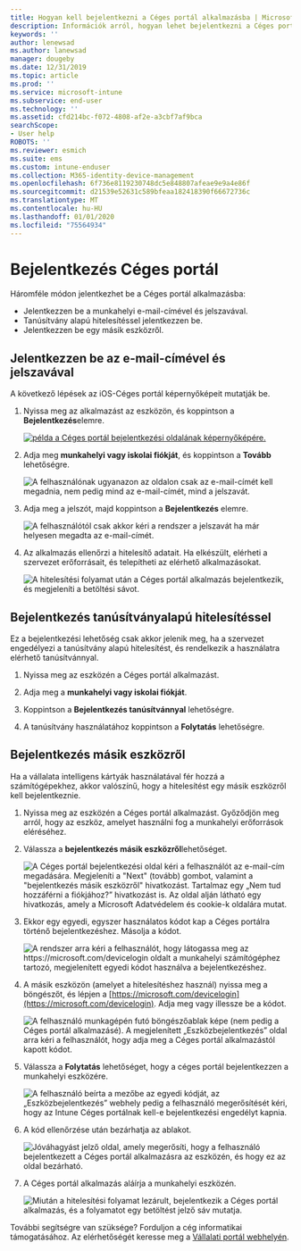 ```yaml
---
title: Hogyan kell bejelentkezni a Céges portál alkalmazásba | Microsoft Docs
description: Információk arról, hogyan lehet bejelentkezni a Céges portál alkalmazásba különféle platformokon.
keywords: ''
author: lenewsad
ms.author: lanewsad
manager: dougeby
ms.date: 12/31/2019
ms.topic: article
ms.prod: ''
ms.service: microsoft-intune
ms.subservice: end-user
ms.technology: ''
ms.assetid: cfd214bc-f072-4808-af2e-a3cbf7af9bca
searchScope:
- User help
ROBOTS: ''
ms.reviewer: esmich
ms.suite: ems
ms.custom: intune-enduser
ms.collection: M365-identity-device-management
ms.openlocfilehash: 6f736e8119230748dc5e848807afeae9e9a4e86f
ms.sourcegitcommit: d21539e52631c589bfeaa182418390f66672736c
ms.translationtype: MT
ms.contentlocale: hu-HU
ms.lasthandoff: 01/01/2020
ms.locfileid: "75564934"
---
```

# <a name="sign-in-to-company-portal"></a>Bejelentkezés Céges portál  

Háromféle módon jelentkezhet be a Céges portál alkalmazásba:

* Jelentkezzen be a munkahelyi e-mail-címével és jelszavával.  
* Tanúsítvány alapú hitelesítéssel jelentkezzen be.  
* Jelentkezzen be egy másik eszközről.    


## <a name="sign-in-with-your-email-address-and-password"></a>Jelentkezzen be az e-mail-címével és jelszavával
A következő lépések az iOS-Céges portál képernyőképeit mutatják be.  

1. Nyissa meg az alkalmazást az eszközön, és koppintson a **Bejelentkezés**elemre.  

   [![példa a Céges portál bejelentkezési oldalának képernyőképére.](/intune-user-help/media/intune-ios-cp-signin-1908.png)](/intune-user-help/media/intune-ios-cp-signin-lightbox-1908.png#lightbox)  


2. Adja meg **munkahelyi vagy iskolai fiókját**, és koppintson a **Tovább** lehetőségre.

   ![A felhasználónak ugyanazon az oldalon csak az e-mail-címét kell megadnia, nem pedig mind az e-mail-címét, mind a jelszavát.](/intune-user-help/media/cp_ios_aad_signin_after_1804_002.png)

3. Adja meg a jelszót, majd koppintson a **Bejelentkezés** elemre.

   ![A felhasználótól csak akkor kéri a rendszer a jelszavát ha már helyesen megadta az e-mail-címét.](/intune-user-help/media/cp_ios_aad_signin_after_1804_003.png)

4. Az alkalmazás ellenőrzi a hitelesítő adatait. Ha elkészült, elérheti a szervezet erőforrásait, és telepítheti az elérhető alkalmazásokat.  

   ![A hitelesítési folyamat után a Céges portál alkalmazás bejelentkezik, és megjeleníti a betöltési sávot.](/intune-user-help/media/cp_ios_aad_signin_after_1804_004.png)

## <a name="sign-in-with-certificate-based-authentication"></a>Bejelentkezés tanúsítványalapú hitelesítéssel
Ez a bejelentkezési lehetőség csak akkor jelenik meg, ha a szervezet engedélyezi a tanúsítvány alapú hitelesítést, és rendelkezik a használatra elérhető tanúsítvánnyal.  

1. Nyissa meg az eszközén a Céges portál alkalmazást.  

2. Adja meg a **munkahelyi vagy iskolai fiókját**.  

3. Koppintson a **Bejelentkezés tanúsítvánnyal** lehetőségre.  

4. A tanúsítvány használatához koppintson a **Folytatás** lehetőségre.  

## <a name="sign-in-from-another-device"></a>Bejelentkezés másik eszközről

Ha a vállalata intelligens kártyák használatával fér hozzá a számítógépekhez, akkor valószínű, hogy a hitelesítést egy másik eszközről kell bejelentkeznie.  

1. Nyissa meg az eszközén a Céges portál alkalmazást. Győződjön meg arról, hogy az eszköz, amelyet használni fog a munkahelyi erőforrások eléréséhez.       

1. Válassza a **bejelentkezés másik eszközről**lehetőséget.  

   ![A Céges portál bejelentkezési oldal kéri a felhasználót az e-mail-cím megadására.  Megjeleníti a "Next" (tovább) gombot, valamint a "bejelentkezés másik eszközről" hivatkozást. Tartalmaz egy „Nem tud hozzáférni a fiókjához?” hivatkozást is. Az oldal alján látható egy hivatkozás, amely a Microsoft Adatvédelem és cookie-k oldalára mutat.](/intune-user-help/media/cp_ios_aad_signin_after_1804_005.png)

2. Ekkor egy egyedi, egyszer használatos kódot kap a Céges portálra történő bejelentkezéshez. Másolja a kódot.

   ![A rendszer arra kéri a felhasználót, hogy látogassa meg az https://microsoft.com/devicelogin oldalt a munkahelyi számítógéphez tartozó, megjelenített egyedi kódot használva a bejelentkezéshez.](/intune-user-help/media/cp_ios_aad_signin_after_1804_006.png)

3. A másik eszközön (amelyet a hitelesítéshez használ) nyissa meg a böngészőt, és lépjen a [https://microsoft.com/devicelogin](https://microsoft.com/devicelogin). Adja meg vagy illessze be a kódot.  

   ![A felhasználó munkagépén futó böngészőablak képe (nem pedig a Céges portál alkalmazásé). A megjelenített „Eszközbejelentkezés” oldal arra kéri a felhasználót, hogy adja meg a Céges portál alkalmazástól kapott kódot.](/intune/media/cp_ios_aad_signin_from_another_device_after_1704_004.png)

4. Válassza a __Folytatás__ lehetőséget, hogy a céges portál bejelentkezzen a munkahelyi eszközére.   

   ![A felhasználó beírta a mezőbe az egyedi kódját, az „Eszközbejelentkezés” webhely pedig a felhasználó megerősítését kéri, hogy az Intune Céges portálnak kell-e bejelentkezési engedélyt kapnia.](/intune/media/cp_ios_aad_signin_from_another_device_after_1704_005.png)

5. A kód ellenőrzése után bezárhatja az ablakot.  

   ![Jóváhagyást jelző oldal, amely megerősíti, hogy a felhasználó bejelentkezett a Céges portál alkalmazásra az eszközén, és hogy ez az oldal bezárható.](/intune/media/cp_ios_aad_signin_from_another_device_after_1704_006.png)

6. A Céges portál alkalmazás aláírja a munkahelyi eszközén.  

   ![Miután a hitelesítési folyamat lezárult, bejelentkezik a Céges portál alkalmazás, és a folyamatot egy betöltést jelző sáv mutatja.](/intune-user-help/media/cp_ios_aad_signin_after_1804_007.png)

További segítségre van szüksége? Forduljon a cég informatikai támogatásához. Az elérhetőségét keresse meg a [Vállalati portál webhelyén](https://go.microsoft.com/fwlink/?linkid=2010980).  
